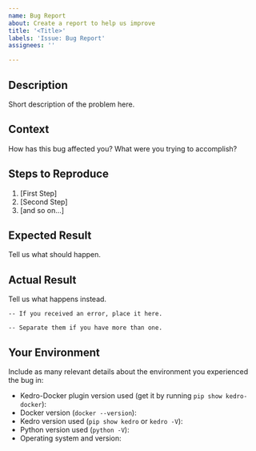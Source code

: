 ```yaml
---
name: Bug Report
about: Create a report to help us improve
title: '<Title>'
labels: 'Issue: Bug Report'
assignees: ''

---
```


## Description
Short description of the problem here.

## Context
How has this bug affected you? What were you trying to accomplish?

## Steps to Reproduce

1. [First Step]
2. [Second Step]
3. [and so on...]

## Expected Result
Tell us what should happen.

## Actual Result
Tell us what happens instead.

```
-- If you received an error, place it here.
```

```
-- Separate them if you have more than one.
```

## Your Environment
Include as many relevant details about the environment you experienced the bug in:

* Kedro-Docker plugin version used (get it by running `pip show kedro-docker`):
* Docker version (`docker --version`):
* Kedro version used (`pip show kedro` or `kedro -V`):
* Python version used (`python -V`):
* Operating system and version:
